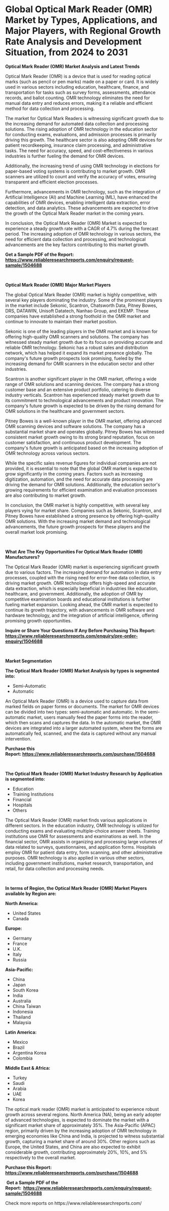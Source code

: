 <p><h1>Global Optical Mark Reader (OMR) Market by Types, Applications, and Major Players, with Regional Growth Rate Analysis and Development Situation, from 2024 to 2031</h1></p><p><strong>Optical Mark Reader (OMR) Market Analysis and Latest Trends</strong></p>
<p><p>Optical Mark Reader (OMR) is a device that is used for reading optical marks (such as pencil or pen marks) made on a paper or card. It is widely used in various sectors including education, healthcare, finance, and transportation for tasks such as survey forms, assessments, attendance records, and ballot counting. OMR technology eliminates the need for manual data entry and reduces errors, making it a reliable and efficient method for data collection and processing.</p><p>The market for Optical Mark Readers is witnessing significant growth due to the increasing demand for automated data collection and processing solutions. The rising adoption of OMR technology in the education sector for conducting exams, evaluations, and admission processes is primarily driving this growth. The healthcare sector is also adopting OMR devices for patient recordkeeping, insurance claim processing, and administrative tasks. The need for accuracy, speed, and cost-effectiveness in various industries is further fueling the demand for OMR devices.</p><p>Additionally, the increasing trend of using OMR technology in elections for paper-based voting systems is contributing to market growth. OMR scanners are utilized to count and verify the accuracy of votes, ensuring transparent and efficient election processes.</p><p>Furthermore, advancements in OMR technology, such as the integration of Artificial Intelligence (AI) and Machine Learning (ML), have enhanced the capabilities of OMR devices, enabling intelligent data extraction, error detection, and data analytics. These advancements are expected to drive the growth of the Optical Mark Reader market in the coming years.</p><p>In conclusion, the Optical Mark Reader (OMR) Market is expected to experience a steady growth rate with a CAGR of 4.7% during the forecast period. The increasing adoption of OMR technology in various sectors, the need for efficient data collection and processing, and technological advancements are the key factors contributing to this market growth.</p></p>
<p><strong>Get a Sample PDF of the Report:&nbsp; <a href="https://www.reliableresearchreports.com/enquiry/request-sample/1504688">https://www.reliableresearchreports.com/enquiry/request-sample/1504688</a></strong></p>
<p>&nbsp;</p>
<p><strong>Optical Mark Reader (OMR) Major Market Players</strong></p>
<p><p>The global Optical Mark Reader (OMR) market is highly competitive, with several key players dominating the industry. Some of the prominent players in the market include Sekonic, Scantron, Chatsworth Data, Pitney Bowes, DRS, DATAWIN, Unisoft Datatech, Nanhao Group, and EKEMP. These companies have established a strong foothold in the OMR market and continue to innovate to maintain their market position.</p><p>Sekonic is one of the leading players in the OMR market and is known for offering high-quality OMR scanners and solutions. The company has witnessed steady market growth due to its focus on providing accurate and reliable OMR technology. Sekonic has a robust sales and distribution network, which has helped it expand its market presence globally. The company's future growth prospects look promising, fueled by the increasing demand for OMR scanners in the education sector and other industries.</p><p>Scantron is another significant player in the OMR market, offering a wide range of OMR solutions and scanning devices. The company has a strong customer base and an extensive product portfolio, catering to diverse industry verticals. Scantron has experienced steady market growth due to its commitment to technological advancements and product innovation. The company's future growth is expected to be driven by the rising demand for OMR solutions in the healthcare and government sectors.</p><p>Pitney Bowes is a well-known player in the OMR market, offering advanced OMR scanning devices and software solutions. The company has a substantial market share and operates globally. Pitney Bowes has witnessed consistent market growth owing to its strong brand reputation, focus on customer satisfaction, and continuous product development. The company's future growth is anticipated based on the increasing adoption of OMR technology across various sectors.</p><p>While the specific sales revenue figures for individual companies are not provided, it is essential to note that the global OMR market is expected to grow significantly in the coming years. Factors such as increasing digitization, automation, and the need for accurate data processing are driving the demand for OMR solutions. Additionally, the education sector's growing requirements for efficient examination and evaluation processes are also contributing to market growth.</p><p>In conclusion, the OMR market is highly competitive, with several key players vying for market share. Companies such as Sekonic, Scantron, and Pitney Bowes have established a strong presence by offering high-quality OMR solutions. With the increasing market demand and technological advancements, the future growth prospects for these players and the overall market look promising.</p></p>
<p>&nbsp;</p>
<p><strong>What Are The Key Opportunities For Optical Mark Reader (OMR) Manufacturers?</strong></p>
<p><p>The Optical Mark Reader (OMR) market is experiencing significant growth due to various factors. The increasing demand for automation in data entry processes, coupled with the rising need for error-free data collection, is driving market growth. OMR technology offers high-speed and accurate data extraction, which is especially beneficial in industries like education, healthcare, and government. Additionally, the adoption of OMR by competitive examination boards and educational institutions is further fueling market expansion. Looking ahead, the OMR market is expected to continue its growth trajectory, with advancements in OMR software and hardware technology, and the integration of artificial intelligence, offering promising growth opportunities.</p></p>
<p><strong>Inquire or Share Your Questions If Any Before Purchasing This Report: <a href="https://www.reliableresearchreports.com/enquiry/pre-order-enquiry/1504688">https://www.reliableresearchreports.com/enquiry/pre-order-enquiry/1504688</a></strong></p>
<p>&nbsp;</p>
<p><strong>Market Segmentation</strong></p>
<p><strong>The Optical Mark Reader (OMR) Market Analysis by types is segmented into:</strong></p>
<p><ul><li>Semi-Automatic</li><li>Automatic</li></ul></p>
<p><p>An Optical Mark Reader (OMR) is a device used to capture data from marked fields on paper forms or documents. The market for OMR devices can be divided into two types: semi-automatic and automatic. In the semi-automatic market, users manually feed the paper forms into the reader, which then scans and captures the data. In the automatic market, the OMR devices are integrated into a larger automated system, where the forms are automatically fed, scanned, and the data is captured without any manual intervention.</p></p>
<p><strong>Purchase this Report:&nbsp;<a href="https://www.reliableresearchreports.com/purchase/1504688">https://www.reliableresearchreports.com/purchase/1504688</a></strong></p>
<p>&nbsp;</p>
<p><strong>The Optical Mark Reader (OMR) Market Industry Research by Application is segmented into:</strong></p>
<p><ul><li>Education</li><li>Training Institutions</li><li>Financial</li><li>Hospitals</li><li>Others</li></ul></p>
<p><p>The Optical Mark Reader (OMR) market finds various applications in different sectors. In the education industry, OMR technology is utilized for conducting exams and evaluating multiple-choice answer sheets. Training institutions use OMR for assessments and examinations as well. In the financial sector, OMR assists in organizing and processing large volumes of data related to surveys, questionnaires, and application forms. Hospitals employ OMR for patient data entry, form scanning, and other administrative purposes. OMR technology is also applied in various other sectors, including government institutions, market research, transportation, and retail, for data collection and processing needs.</p></p>
<p>&nbsp;</p>
<p><strong>In terms of Region, the Optical Mark Reader (OMR) Market Players available by Region are:</strong></p>
<p>
    <p> <strong> North America: </strong>
        <ul>
            <li>United States</li>
            <li>Canada</li>
        </ul>
        </p> 
    <p> <strong> Europe: </strong>
        <ul>
            <li>Germany</li>
            <li>France</li>
            <li>U.K.</li>
            <li>Italy</li>
            <li>Russia</li>
        </ul>
        </p> 
    <p> <strong> Asia-Pacific: </strong>
        <ul>
            <li>China</li>
            <li>Japan</li>
            <li>South Korea</li>
            <li>India</li>
            <li>Australia</li>
            <li>China Taiwan</li>
            <li>Indonesia</li>
            <li>Thailand</li>
            <li>Malaysia</li>
        </ul>
        </p> 
    <p> <strong> Latin America: </strong>
        <ul>
            <li>Mexico</li>
            <li>Brazil</li>
            <li>Argentina Korea</li>
            <li>Colombia</li>
        </ul>
        </p> 
    <p> <strong> Middle East & Africa: </strong>
        <ul>
            <li>Turkey</li>
            <li>Saudi</li>
            <li>Arabia</li>
            <li>UAE</li>
            <li>Korea</li>
        </ul>
    </p>
    </p>
<p><p>The optical mark reader (OMR) market is anticipated to experience robust growth across several regions. North America (NA), being an early adopter of advanced technologies, is expected to dominate the market with a significant market share of approximately 35%. The Asia-Pacific (APAC) region, primarily driven by the increasing adoption of OMR technology in emerging economies like China and India, is projected to witness substantial growth, capturing a market share of around 30%. Other regions such as Europe, the United States, and China are also expected to exhibit considerable growth, contributing approximately 20%, 10%, and 5% respectively to the overall market.</p></p>
<p><strong>Purchase this Report: <a href="https://www.reliableresearchreports.com/purchase/1504688">https://www.reliableresearchreports.com/purchase/1504688</a></strong></p>
<p>&nbsp;<strong>Get a Sample PDF of the Report:&nbsp;&nbsp;<a href="https://www.reliableresearchreports.com/enquiry/request-sample/1504688">https://www.reliableresearchreports.com/enquiry/request-sample/1504688</a></strong></p>
<p><strong></strong></p>
<p>Check more reports on https://www.reliableresearchreports.com/</p>